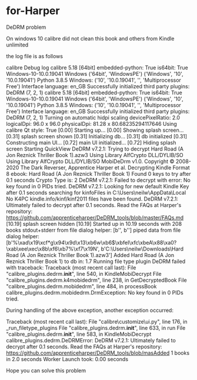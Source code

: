# for-Harper
DeDRM problem

On windows 10 calibre did not clean this book and others from Kindle unlimited


the log file is as follows

calibre Debug log
calibre 5.18 [64bit]  embedded-python: True is64bit: True
Windows-10-10.0.19041 Windows ('64bit', 'WindowsPE')
('Windows', '10', '10.0.19041')
Python 3.8.5
Windows: ('10', '10.0.19041', '', 'Multiprocessor Free')
Interface language: en_GB
Successfully initialized third party plugins: DeDRM (7, 2, 1)
calibre 5.18 [64bit]  embedded-python: True is64bit: True
Windows-10-10.0.19041 Windows ('64bit', 'WindowsPE')
('Windows', '10', '10.0.19041')
Python 3.8.5
Windows: ('10', '10.0.19041', '', 'Multiprocessor Free')
Interface language: en_GB
Successfully initialized third party plugins: DeDRM (7, 2, 1)
Turning on automatic hidpi scaling
devicePixelRatio: 2.0
logicalDpi: 96.0 x 96.0
physicalDpi: 81.28 x 80.68235294117646
Using calibre Qt style: True
[0.00] Starting up...
[0.00] Showing splash screen...
[0.31] splash screen shown
[0.31] Initializing db...
[0.31] db initialized
[0.31] Constructing main UI...
[0.72] main UI initialized...
[0.72] Hiding splash screen
Starting QuickView
DeDRM v7.2.1: Trying to decrypt Hard Road (A Jon Reznick Thriller Book 1).azw3
Using Library AlfCrypto DLL/DYLIB/SO
Using Library AlfCrypto DLL/DYLIB/SO
MobiDeDrm v1.0.
Copyright © 2008-2020 The Dark Reverser, Apprentice Harper et al.
Decrypting Kindle Format 8 ebook: Hard Road (A Jon Reznick Thriller Book 1)
Found 0 keys to try after 0.1 seconds
Crypto Type is: 2
DeDRM v7.2.1: Failed to decrypt with error: No key found in 0 PIDs tried.
DeDRM v7.2.1: Looking for new default Kindle Key after 0.1 seconds
searching for kinfoFiles in C:\Users\neilw\AppData\Local
No K4PC kindle.info/kinf/kinf2011 files have been found.
DeDRM v7.2.1: Ultimately failed to decrypt after 0.1 seconds. Read the FAQs at Harper's repository: https://github.com/apprenticeharper/DeDRM_tools/blob/master/FAQs.md
[10.19] splash screen hidden
[10.19] Started up in 10.19 seconds with 208 books
stdout+stderr from file dialog helper: [b'', b'']
piped data from file dialog helper: [b'%\xad\x19\xcf*g\x94\x9d\x13\xb6w\xb6$\xbfeI\xfc\xbeA\x88\xa0?\xab\xee\xec\x8b\xf6\xb7%\xf7\x19N', b'C:\\Users\\neilw\\Downloads\\Hard Road (A Jon Reznick Thriller Book 1).azw3']
Added Hard Road (A Jon Reznick Thriller Book 1) to db in: 1.7
Running file type plugin DeDRM failed with traceback:
Traceback (most recent call last):
  File "calibre_plugins.dedrm.__init__", line 540, in KindleMobiDecrypt
  File "calibre_plugins.dedrm.k4mobidedrm", line 238, in GetDecryptedBook
  File "calibre_plugins.dedrm.mobidedrm", line 484, in processBook
calibre_plugins.dedrm.mobidedrm.DrmException: No key found in 0 PIDs tried.

During handling of the above exception, another exception occurred:

Traceback (most recent call last):
  File "calibre\customize\ui.py", line 176, in _run_filetype_plugins
  File "calibre_plugins.dedrm.__init__", line 633, in run
  File "calibre_plugins.dedrm.__init__", line 583, in KindleMobiDecrypt
calibre_plugins.dedrm.DeDRMError: DeDRM v7.2.1: Ultimately failed to decrypt after 0.1 seconds. Read the FAQs at Harper's repository: https://github.com/apprenticeharper/DeDRM_tools/blob/masAdded 1 books in 2.0 seconds
Worker Launch took: 0.00 seconds


Hope you can solve this problem
